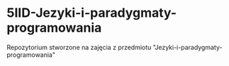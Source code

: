 # 5IID-Jezyki-i-paradygmaty-programowania
Repozytorium stworzone na zajęcia z przedmiotu "Jezyki-i-paradygmaty-programowania"
